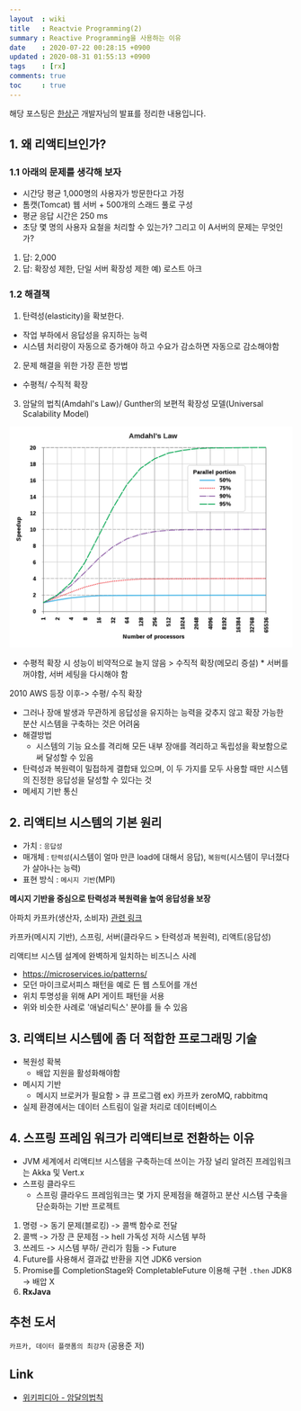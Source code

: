 ```yaml
---
layout  : wiki
title   : Reactvie Programming(2)
summary : Reactive Programming을 사용하는 이유
date    : 2020-07-22 00:28:15 +0900
updated : 2020-08-31 01:55:13 +0900
tags    : [rx]
comments: true
toc     : true
---
```


해당 포스팅은 [한상곤](https://www.sangkon.com/) 개발자님의 발표를 정리한 내용입니다.

## 1. 왜 리액티브인가?

### 1.1 아래의 문제를 생각해 보자
* 시간당 평균 1,000명의 사용자가 방문한다고 가정
* 톰캣(Tomcat) 웹 서버 + 500개의 스래드 풀로 구성
* 평균 응답 시간은 250 ms
* 초당 몇 명의 사용자 요철을 처리할 수 있는가? 그리고 이 A서버의 문제는 무엇인가?
1) 답: 2,000
2) 답: 확장성 제한, 단일 서버 확장성 제한 예) 로스트 아크

### 1.2 해결책
1. 탄력성(elasticity)을 확보한다.
  * 작업 부하에서 응답성을 유지하는 능력
  * 시스템 처리량이 자동으로 증가해야 하고 수요가 감소하면 자동으로 감소해야함
2. 문제 해결을 위한 가장 흔한 방법
  * 수평적/ 수직적 확장
3. 암달의 법칙(Amdahl's Law)/ Gunther의 보편적 확장성 모델(Universal Scalability Model)

![AmdahlsLaw](/post-img/1280px-AmdahlsLaw.svg.png)

* 수평적 확장 시 성능이 비약적으로 늘지 않음 > 수직적 확장(메모리 증설) * 서버를 꺼야함, 서버 세팅을 다시해야 함

2010 AWS 등장 이후->  수평/ 수직 확장

* 그러나 장애 발생과 무관하게 응답성을 유지하는 능력을 갖추지 않고 확장 가능한 분산 시스템을 구축하는 것은 어려움
* 해결방법
  * 시스템의 기능 요소를 격리해 모든 내부 장애를 격리하고 독립성을 확보함으로써 달성할 수 있음
* 탄력성과 복원력이 밀접하게 결합돼 있으며, 이 두 가지를 모두 사용할 때만 시스템의 진정한 응답성을 달성할 수 있다는 것
* 메세지 기반 통신
    
## 2. 리액티브 시스템의 기본 원리

* 가치 : `응답성`
* 매개체 : `탄력성`(시스템이 얼마 만큰 load에 대해서 응답), `복원력`(시스템이 무너졌다가 살아나는 능력)
* 표현 방식 : `메시지 기반`(MPI)

**메시지 기반을 중심으로 탄력성과 복원력을 높여 응답성을 보장**

아파치 카프카(생산자, 소비자)
[관련 링크](https://www.reactivemanifesto.org/ko)

카프카(메시지 기반), 스프링, 서버(클라우드 > 탄력성과 복원력), 리액트(응답성)

리액티브 시스템 설계에 완벽하게 일치하는 비즈니스 사례
* https://microservices.io/patterns/
* 모던 마이크로서피스 패턴을 예로 든 웹 스토어를 개선
* 위치 투명성을 위해 API 게이트 패턴을 서용
* 위와 비슷한 사례로 '애널리틱스' 분야를 들 수 있음

## 3. 리액티브 시스템에 좀 더 적합한 프로그래밍 기술
* 복원성 확복
  * 배압 지원을 활성화해야함
* 메시지 기반
  * 메시지 브로커가 필요함 > 큐 프로그램 ex) 카프카 zeroMQ, rabbitmq
* 실제 환경에서는 데이터 스트림이 일괄 처리로 데이터베이스

## 4. 스프링 프레임 워크가 리액티브로 전환하는 이유
* JVM 세계에서 리액티브 시스템을 구축하는데 쓰이는 가장 널리 알려진 프레임워크는 Akka 및 Vert.x
* 스프링 클라우드
  * 스프링 클라우드 프레임워크는 몇 가지 문제점을 해결하고 분산 시스템 구축을 단순화하는 기반 프로젝트

1. 명령 -> 동기 문제(블로킹) -> 콜백 함수로 전달
2. 콜백 ->  가장 큰 문제점 -> hell 가독성 저하 시스템 부하
3. 쓰레드 -> 시스템 부하/ 관리가 힘듦 -> Future
4. Future를 사용해서 결과값 반환을 지연 JDK6 version
5. Promise를 CompletionStage와 CompletableFuture 이용해 구현  `.then`  JDK8 -> 배압 X
6. **RxJava**

## 추천 도서
`카프카, 데이터 플랫폼의 최강자` (공용준 저)

## Link

* [위키피디아 - 암달의법칙](https://ko.wikipedia.org/wiki/%EC%95%94%EB%8B%AC%EC%9D%98_%EB%B2%95%EC%B9%99)
